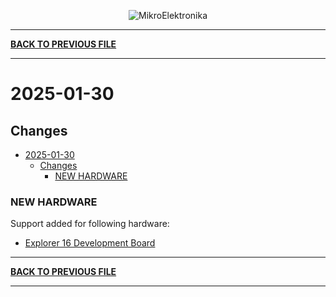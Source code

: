 <p align="center">
  <img src="http://www.mikroe.com/img/designs/beta/logo_small.png?raw=true" alt="MikroElektronika"/>
</p>

---

**[BACK TO PREVIOUS FILE](../changelog.md)**

---

# 2025-01-30

## Changes

- [2025-01-30](#2025-01-30)
  - [Changes](#changes)
    - [NEW HARDWARE](#new-hardware)

### NEW HARDWARE

Support added for following hardware:

+ [Explorer 16 Development Board](https://mplab-discover.microchip.com/v2/item/com.microchip.portal.evalboard/com.microchip.subcategories.modules-and-peripherals.communication.can.Others/mcu08.dm240001/1.0.0?view=about)

---

**[BACK TO PREVIOUS FILE](../changelog.md)**

---

